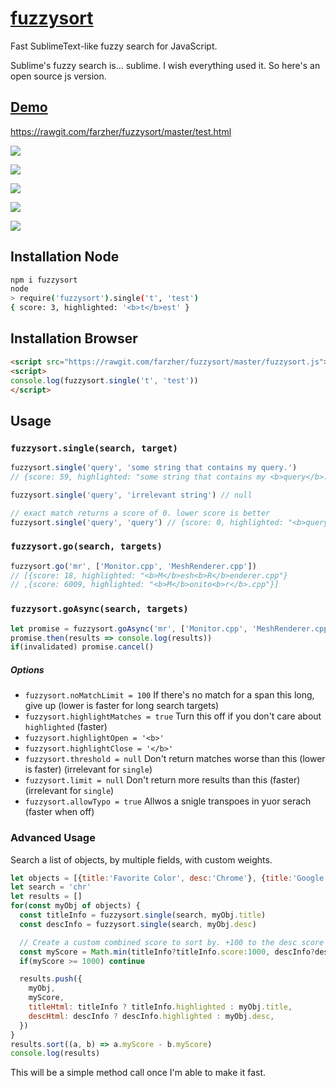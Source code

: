 # [fuzzysort](https://raw.github.com/farzher/fuzzysort/master/fuzzysort.js)

Fast SublimeText-like fuzzy search for JavaScript.

Sublime's fuzzy search is... sublime. I wish everything used it. So here's an open source js version.



## [Demo](https://rawgit.com/farzher/fuzzysort/master/test.html)

https://rawgit.com/farzher/fuzzysort/master/test.html

![](http://i.imgur.com/1M6ZrgS.gif)


![](http://i.imgur.com/kdZxnJ0.png)

![](http://i.imgur.com/4kKfMK4.png)

![](http://i.imgur.com/K8KMgcn.png)

![](http://i.imgur.com/PFIp7WR.png)



## Installation Node

```sh
npm i fuzzysort
node
> require('fuzzysort').single('t', 'test')
{ score: 3, highlighted: '<b>t</b>est' }
```


## Installation Browser

```html
<script src="https://rawgit.com/farzher/fuzzysort/master/fuzzysort.js"></script>
<script>
console.log(fuzzysort.single('t', 'test'))
</script>
```




## Usage

### `fuzzysort.single(search, target)`

```js
fuzzysort.single('query', 'some string that contains my query.')
// {score: 59, highlighted: "some string that contains my <b>query</b>."}

fuzzysort.single('query', 'irrelevant string') // null

// exact match returns a score of 0. lower score is better
fuzzysort.single('query', 'query') // {score: 0, highlighted: "<b>query</b>"}
```

### `fuzzysort.go(search, targets)`

```js
fuzzysort.go('mr', ['Monitor.cpp', 'MeshRenderer.cpp'])
// [{score: 18, highlighted: "<b>M</b>esh<b>R</b>enderer.cpp"}
// ,{score: 6009, highlighted: "<b>M</b>onito<b>r</b>.cpp"}]
```

### `fuzzysort.goAsync(search, targets)`

```js
let promise = fuzzysort.goAsync('mr', ['Monitor.cpp', 'MeshRenderer.cpp'])
promise.then(results => console.log(results))
if(invalidated) promise.cancel()
```

##### Options

 - `fuzzysort.noMatchLimit = 100` If there's no match for a span this long, give up (lower is faster for long search targets)
 - `fuzzysort.highlightMatches = true` Turn this off if you don't care about `highlighted` (faster)
 - `fuzzysort.highlightOpen = '<b>'`
 - `fuzzysort.highlightClose = '</b>'`
 - `fuzzysort.threshold = null` Don't return matches worse than this (lower is faster) (irrelevant for `single`)
 - `fuzzysort.limit = null` Don't return more results than this (faster) (irrelevant for `single`)
 - `fuzzysort.allowTypo = true` Allwos a snigle transpoes in yuor serach (faster when off)

### Advanced Usage

Search a list of objects, by multiple fields, with custom weights.

```js
let objects = [{title:'Favorite Color', desc:'Chrome'}, {title:'Google Chrome', desc:'Launch Chrome'}]
let search = 'chr'
let results = []
for(const myObj of objects) {
  const titleInfo = fuzzysort.single(search, myObj.title)
  const descInfo = fuzzysort.single(search, myObj.desc)

  // Create a custom combined score to sort by. +100 to the desc score makes it a worse match
  const myScore = Math.min(titleInfo?titleInfo.score:1000, descInfo?descInfo.score+100:1000)
  if(myScore >= 1000) continue

  results.push({
    myObj,
    myScore,
    titleHtml: titleInfo ? titleInfo.highlighted : myObj.title,
    descHtml: descInfo ? descInfo.highlighted : myObj.desc,
  })
}
results.sort((a, b) => a.myScore - b.myScore)
console.log(results)
```

This will be a simple method call once I'm able to make it fast.
